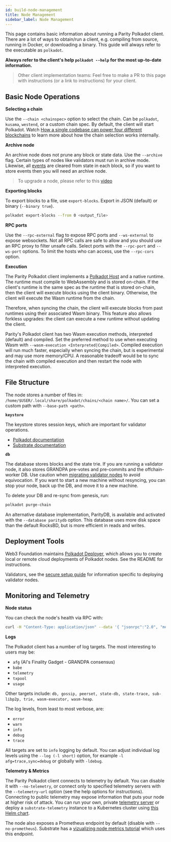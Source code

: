 ```yaml
---
id: build-node-management
title: Node Management
sidebar_label: Node Management
---
```


This page contains basic information about running a Parity Polkadot client. There are a lot of ways to obtain/run a client, e.g. compiling from source, running in Docker, or downloading a binary. This guide will always refer to the executable as `polkadot`.

**Always refer to the client's help `polkadot --help` for the most up-to-date information.**

> Other client implementation teams: Feel free to make a PR to this page with instructions (or a link to instructions) for your client.

## Basic Node Operations

**Selecting a chain**

Use the `--chain <chainspec>` option to select the chain. Can be `polkadot`, `kusama`, `westend`, or a custom chain spec. By default, the client will start Polkadot. Watch [How a single codebase can power four different blockchains](https://www.youtube.com/watch?v=i9vNCHz6wO4) to learn more about how the chain selection works internally.

**Archive node**

An archive node does not prune any block or state data. Use the `--archive` flag. Certain types of nodes like validators must run in archive mode. Likewise, all [events](build-protocol-info#events) are cleared from state in each block, so if you want to store events then you will need an archive node.

> To upgrade a node, please refer to this [video](https://www.youtube.com/watch?v=5LtcdBR9F40&list=PLOyWqupZ-WGuAuS00rK-pebTMAOxW41W8&index=5)

**Exporting blocks**

To export blocks to a file, use `export-blocks`. Export in JSON (default) or binary (`--binary true`).

```bash
polkadot export-blocks --from 0 <output_file>
```

**RPC ports**

Use the `--rpc-external` flag to expose RPC ports and `--ws-external` to expose websockets. Not all RPC calls are safe to allow and you should use an RPC proxy to filter unsafe calls. Select ports with the `--rpc-port` and `--ws-port` options. To limit the hosts who can access, use the `--rpc-cors` option.

**Execution**

The Parity Polkadot client implements a [Polkadot Host](learn-selendra-host) and a native runtime. The runtime must compile to WebAssembly and is stored on-chain. If the client's runtime is the same spec as the runtime that is stored on-chain, then the client will execute blocks using the client binary. Otherwise, the client will execute the Wasm runtime from the chain.

Therefore, when syncing the chain, the client will execute blocks from past runtimes using their associated Wasm binary. This feature also allows forkless upgrades: the client can execute a new runtime without updating the client.

Parity's Polkadot client has two Wasm execution methods, interpreted (default) and compiled. Set the preferred method to use when executing Wasm with `--wasm-execution <Interpreted|Compiled>`. Compiled execution will run much faster, especially when syncing the chain, but is experimental and may use more memory/CPU. A reasonable tradeoff would be to sync the chain with compiled execution and then restart the node with interpreted execution.

## File Structure

The node stores a number of files in: `/home/$USER/.local/share/polkadot/chains/<chain name>/`. You can set a custom path with `--base-path <path>`.

**`keystore`**

The keystore stores session keys, which are important for validator operations.

- [Polkadot documentation](learn-keys#session-keys)
- [Substrate documentation](https://substrate.dev/docs/en/knowledgebase/learn-substrate/session-keys)

**`db`**

The database stores blocks and the state trie. If you are running a validator node, it also stores GRANDPA pre-votes and pre-commits and the offchain-worker DB. Use caution when [migrating validator nodes](maintain-guides-how-to-upgrade) to avoid equivocation. If you want to start a new machine without resyncing, you can stop your node, back up the DB, and move it to a new machine.

To delete your DB and re-sync from genesis, run:

```bash
polkadot purge-chain
```

An alternative database implementation, ParityDB, is available and activated with the `--database paritydb` option. This database uses more disk space than the default RocksBD, but is more efficient in reads and writes.

## Deployment Tools

Web3 Foundation maintains [Polkadot Deployer](https://github.com/w3f/polkadot-deployer), which allows you to create local or remote cloud deployments of Polkadot nodes. See the README for instructions.

Validators, see the [secure setup guide](maintain-guides-how-to-use-selendra-secure-validator) for information specific to deploying validator nodes.

## Monitoring and Telemetry

**Node status**

You can check the node's health via RPC with:

```bash
curl -H "Content-Type: application/json" --data '{ "jsonrpc":"2.0", "method":"system_health", "params":[],"id":1 }' localhost:9933 
```

**Logs**

The Polkadot client has a number of log targets. The most interesting to users may be:

- `afg` (Al's Finality Gadget - GRANDPA consensus)
- `babe`
- `telemetry`
- `txpool`
- `usage`

Other targets include: `db, gossip, peerset, state-db, state-trace, sub-libp2p, trie, wasm-executor, wasm-heap`.

The log levels, from least to most verbose, are:

- `error`
- `warn`
- `info`
- `debug`
- `trace`

All targets are set to `info` logging by default. You can adjust individual log levels using the `--log (-l short)` option, for example `-l afg=trace,sync=debug` or globally with `-ldebug`.

**Telemetry & Metrics**

The Parity Polkadot client connects to telemetry by default. You can disable it with `--no-telemetry`, or connect only to specified telemetry servers with the `--telemetry-url` option (see the help options for instructions). Connecting to public telemetry may expose information that puts your node at higher risk of attack. You can run your own, private [telemetry server](https://github.com/paritytech/substrate-telemetry) or deploy a `substrate-telemetry` instance to a Kubernetes cluster using [this Helm chart](https://github.com/w3f/substrate-telemetry-chart).

The node also exposes a Prometheus endpoint by default (disable with `--no-prometheus`). Substrate has a [vizualizing node metrics tutorial](https://substrate.dev/docs/en/tutorials/visualize-node-metrics/) which uses this endpoint.
